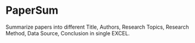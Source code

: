 # PaperSum

Summarize papers into different Title, Authors, Research Topics, Research Method, Data Source, Conclusion in single EXCEL.
